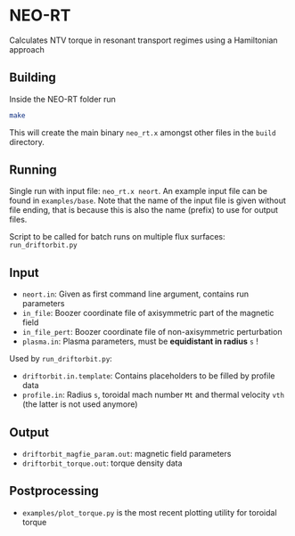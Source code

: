 # NEO-RT
Calculates NTV torque in resonant transport regimes using a Hamiltonian approach

## Building
Inside the NEO-RT folder run
```bash
make
```
This will create the main binary `neo_rt.x` amongst other files in the `build`
directory.

## Running

Single run with input file: `neo_rt.x neort`.
An example input file can be found in `examples/base`.
Note that the name of the input file is given without file ending, that
is because this is also the name (prefix) to use for output files.

Script to be called for batch runs on multiple flux surfaces: `run_driftorbit.py`

## Input
- `neort.in`: Given as first command line argument, contains run parameters 
- `in_file`: Boozer coordinate file of axisymmetric part of the magnetic field
- `in_file_pert`: Boozer coordinate file of non-axisymmetric perturbation
- `plasma.in`: Plasma parameters, must be **equidistant in radius** `s` !

Used by `run_driftorbit.py`:

- `driftorbit.in.template`: Contains placeholders to be filled by profile data
- `profile.in`: Radius `s`, toroidal mach number `Mt` and thermal velocity `vth` (the latter is not used anymore)

## Output

* `driftorbit_magfie_param.out`: magnetic field parameters
* `driftorbit_torque.out`: torque density data

## Postprocessing

* `examples/plot_torque.py` is the most recent plotting utility for toroidal torque
